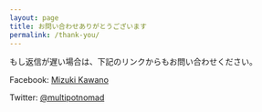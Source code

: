 ```yaml
---
layout: page
title: お問い合わせありがとうございます
permalink: /thank-you/
---
```



もし返信が遅い場合は、下記のリンクからもお問い合わせください。

Facebook: <a href="https://facebook.com/mizuki.kawano.96" target="_blank">Mizuki Kawano</a>

Twitter: <a href="https://twitter.com/multipotnomad" target="_blank">@multipotnomad</a>
